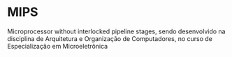 # MIPS
Microprocessor without interlocked pipeline stages, sendo desenvolvido na disciplina de Arquitetura e Organização de Computadores, no curso de Especialização em Microeletrônica
